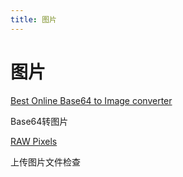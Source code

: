 ```yaml
---
title: 图片
---
```


# 图片

[Best Online Base64 to Image converter](https://codebeautify.org/base64-to-image-converter)

Base64转图片

[RAW Pixels](http://rawpixels.net/)

上传图片文件检查